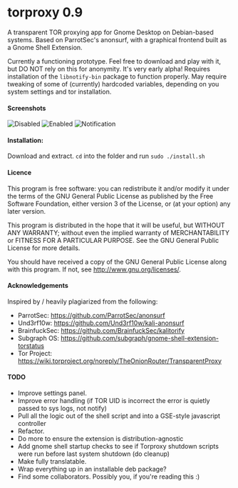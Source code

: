 # torproxy 0.9 #
A transparent TOR proxying app for Gnome Desktop on Debian-based systems. Based on ParrotSec's anonsurf,
with a graphical frontend built as a Gnome Shell Extension.

Currently a functioning prototype. Feel free to download and play with it, but DO NOT rely on this for anonymity.
It's very early alpha! Requires installation of the `libnotify-bin` package to function properly. May require tweaking
of some of (currently) hardcoded variables, depending on you system settings and tor installation.


#### Screenshots ####

![Disabled](http://i.imgsafe.org/b4f93e911a.png)
![Enabled](http://i.imgsafe.org/b4fa528073.png)
![Notification](http://i.imgsafe.org/b4fae1a0d4.png)


#### Installation: ####

Download and extract. `cd` into the folder and run `sudo ./install.sh`


#### Licence ####

This program is free software: you can redistribute it and/or modify
it under the terms of the GNU General Public License as published by
the Free Software Foundation, either version 3 of the License, or
(at your option) any later version.

This program is distributed in the hope that it will be useful,
but WITHOUT ANY WARRANTY; without even the implied warranty of
MERCHANTABILITY or FITNESS FOR A PARTICULAR PURPOSE.  See the
GNU General Public License for more details.

You should have received a copy of the GNU General Public License
along with this program.  If not, see <http://www.gnu.org/licenses/>.


#### Acknowledgements ####

Inspired by / heavily plagiarized from the following:

- ParrotSec: https://github.com/ParrotSec/anonsurf
- Und3rf10w: https://github.com/Und3rf10w/kali-anonsurf
- BrainfuckSec: https://github.com/BrainfuckSec/kalitorify
- Subgraph OS: https://github.com/subgraph/gnome-shell-extension-torstatus
- Tor Project: https://wiki.torproject.org/noreply/TheOnionRouter/TransparentProxy


#### TODO ####

- Improve settings panel.
- Improve error handling (if TOR UID is incorrect the error is quietly passed to sys logs, not notify)
- Pull all the logic out of the shell script and into a GSE-style javascript controller
- Refactor.
- Do more to ensure the extension is distribution-agnostic
- Add gnome shell startup checks to see if Torproxy shutdown scripts were run before last system shutdown (do cleanup)
- Make fully translatable.
- Wrap everything up in an installable deb package?
- Find some collaborators. Possibly you, if you're reading this :)